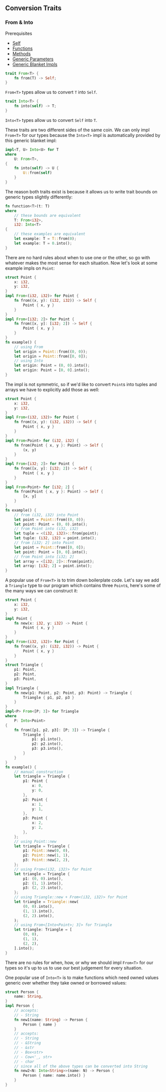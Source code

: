 ## Conversion Traits

### From & Into

Prerequisites

- [Self](#self)
- [Functions](#functions)
- [Methods](#methods)
- [Generic Parameters](#generic-parameters)
- [Generic Blanket Impls](#generic-blanket-impls)

```rust
trait From<T> {
    fn from(T) -> Self;
}
```

`From<T>` types allow us to convert `T` into `Self`.

```rust
trait Into<T> {
    fn into(self) -> T;
}
```

`Into<T>` types allow us to convert `Self` into `T`.

These traits are two different sides of the same coin. We can only impl `From<T>` for our types because the `Into<T>` impl is automatically provided by this generic blanket impl:

```rust
impl<T, U> Into<U> for T
where
    U: From<T>,
{
    fn into(self) -> U {
        U::from(self)
    }
}
```

The reason both traits exist is because it allows us to write trait bounds on generic types slightly differently:

```rust
fn function<T>(t: T)
where
    // these bounds are equivalent
    T: From<i32>,
    i32: Into<T>
{
    // these examples are equivalent
    let example: T = T::from(0);
    let example: T = 0.into();
}
```

There are no hard rules about when to use one or the other, so go with whatever makes the most sense for each situation. Now let's look at some example impls on `Point`:

```rust
struct Point {
    x: i32,
    y: i32,
}
impl From<(i32, i32)> for Point {
    fn from((x, y): (i32, i32)) -> Self {
        Point { x, y }
    }
}
impl From<[i32; 2]> for Point {
    fn from([x, y]: [i32; 2]) -> Self {
        Point { x, y }
    }
}
fn example() {
    // using From
    let origin = Point::from((0, 0));
    let origin = Point::from([0, 0]);
    // using Into
    let origin: Point = (0, 0).into();
    let origin: Point = [0, 0].into();
}
```

The impl is not symmetric, so if we'd like to convert `Point`s into tuples and arrays we have to explicitly add those as well:

```rust
struct Point {
    x: i32,
    y: i32,
}
impl From<(i32, i32)> for Point {
    fn from((x, y): (i32, i32)) -> Self {
        Point { x, y }
    }
}
impl From<Point> for (i32, i32) {
    fn from(Point { x, y }: Point) -> Self {
        (x, y)
    }
}
impl From<[i32; 2]> for Point {
    fn from([x, y]: [i32; 2]) -> Self {
        Point { x, y }
    }
}
impl From<Point> for [i32; 2] {
    fn from(Point { x, y }: Point) -> Self {
        [x, y]
    }
}
fn example() {
    // from (i32, i32) into Point
    let point = Point::from((0, 0));
    let point: Point = (0, 0).into();
    // from Point into (i32, i32)
    let tuple = <(i32, i32)>::from(point);
    let tuple: (i32, i32) = point.into();
    // from [i32; 2] into Point
    let point = Point::from([0, 0]);
    let point: Point = [0, 0].into();
    // from Point into [i32; 2]
    let array = <[i32; 2]>::from(point);
    let array: [i32; 2] = point.into();
}
```

A popular use of `From<T>` is to trim down boilerplate code. Let's say we add a `Triangle` type to our program which contains three `Point`s, here's some of the many ways we can construct it:

```rust
struct Point {
    x: i32,
    y: i32,
}
impl Point {
    fn new(x: i32, y: i32) -> Point {
        Point { x, y }
    }
}
impl From<(i32, i32)> for Point {
    fn from((x, y): (i32, i32)) -> Point {
        Point { x, y }
    }
}
struct Triangle {
    p1: Point,
    p2: Point,
    p3: Point,
}
impl Triangle {
    fn new(p1: Point, p2: Point, p3: Point) -> Triangle {
        Triangle { p1, p2, p3 }
    }
}
impl<P> From<[P; 3]> for Triangle
where
    P: Into<Point>
{
    fn from([p1, p2, p3]: [P; 3]) -> Triangle {
        Triangle {
            p1: p1.into(),
            p2: p2.into(),
            p3: p3.into(),
        }
    }
}
fn example() {
    // manual construction
    let triangle = Triangle {
        p1: Point {
            x: 0,
            y: 0,
        },
        p2: Point {
            x: 1,
            y: 1,
        },
        p3: Point {
            x: 2,
            y: 2,
        },
    };
    // using Point::new
    let triangle = Triangle {
        p1: Point::new(0, 0),
        p2: Point::new(1, 1),
        p3: Point::new(2, 2),
    };
    // using From<(i32, i32)> for Point
    let triangle = Triangle {
        p1: (0, 0).into(),
        p2: (1, 1).into(),
        p3: (2, 2).into(),
    };
    // using Triangle::new + From<(i32, i32)> for Point
    let triangle = Triangle::new(
        (0, 0).into(),
        (1, 1).into(),
        (2, 2).into(),
    );
    // using From<[Into<Point>; 3]> for Triangle
    let triangle: Triangle = [
        (0, 0),
        (1, 1),
        (2, 2),
    ].into();
}
```

There are no rules for when, how, or why we should impl `From<T>` for our types so it's up to us to use our best judgement for every situation.

One popular use of `Into<T>` is to make functions which need owned values generic over whether they take owned or borrowed values:

```rust
struct Person {
    name: String,
}
impl Person {
    // accepts:
    // - String
    fn new1(name: String) -> Person {
        Person { name }
    }
    // accepts:
    // - String
    // - &String
    // - &str
    // - Box<str>
    // - Cow<'_, str>
    // - char
    // since all of the above types can be converted into String
    fn new2<N: Into<String>>(name: N) -> Person {
        Person { name: name.into() }
    }
}
```
